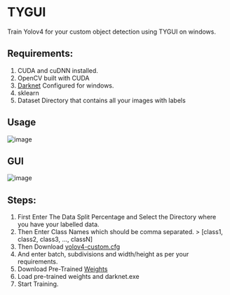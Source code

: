# TYGUI

Train Yolov4 for your custom object detection using TYGUI on windows. 
## Requirements:
1. CUDA and cuDNN installed.
2. OpenCV built with CUDA
3. [Darknet](https://github.com/AlexeyAB/darknet) Configured for windows.
4. sklearn
5. Dataset Directory that contains all your images with labels

## Usage 
![image](https://user-images.githubusercontent.com/53510596/120352655-6cfcb980-c31a-11eb-9cfc-162681540730.png)



## GUI
![image](https://user-images.githubusercontent.com/53510596/120350802-bd731780-c318-11eb-8f0a-b563c07d65fc.png)

## Steps:
1. First Enter The Data Split Percentage and Select the Directory where you have your labelled data.
2. Then Enter Class Names which should be comma separated. > [class1, class2, class3, ..., classN]
3. Then Download [yolov4-custom.cfg](https://github.com/AlexeyAB/darknet/blob/master/cfg/yolov4-custom.cfg)
4. And enter batch, subdivisions and width/height as per your requirements.
5. Download Pre-Trained [Weights](https://github.com/AlexeyAB/darknet/releases/download/darknet_yolo_v3_optimal/yolov4.conv.137)
6. Load pre-trained weights and darknet.exe
7. Start Training.

